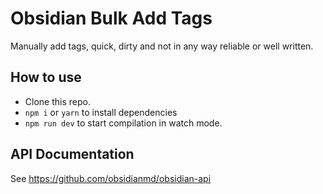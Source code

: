 # Obsidian Bulk Add Tags

Manually add tags, quick, dirty and not in any way reliable or well written.

## How to use

-   Clone this repo.
-   `npm i` or `yarn` to install dependencies
-   `npm run dev` to start compilation in watch mode.

## API Documentation

See https://github.com/obsidianmd/obsidian-api
